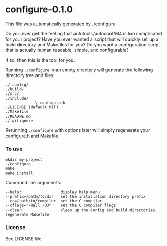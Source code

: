 # configure-0.1.0
This file was automatically generated by ./configure

Do you ever get the feeling that autotools/autoconf/M4 is too complicated for your project? 
Have you ever wanted a script that will quickly set up a build directory and Makefiles for you?
Do you want a configuration script that is actually human readable, simple, and configurable?

If so, then this is the tool for you.

Running `./configure` in an empty directory will generate the following directory tree and files:
```
./.config/
./build/
./src/
./include/
           --\ configure.h
./LICENSE (default MIT)
./Makefile
./README.md
./.gitignore
```

Rerunning `./configure` with options later will simply regenerate your configure.h and Makefile

### To use
```
mkdir my-project
./configure
make
make install
```

Command line arguments:
```
--help:                 display help menu
--prefix=/path/to/dir   set the installation directory prefix
--cc=/path/to/compiler  set the C compiler
--cflags="-Wall -O3"    set the C compiler flags
--clean                 clean up the config and build directories, regenerate Makefile
```

### License
See LICENSE file

